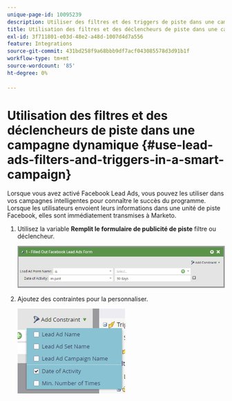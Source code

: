 ```yaml
---
unique-page-id: 10095239
description: Utiliser des filtres et des triggers de piste dans une campagne dynamique - Documents Marketo - Documentation du produit
title: Utilisation des filtres et des déclencheurs de piste dans une campagne dynamique
exl-id: 3f711801-e03d-48e2-a48d-1007d4d7a556
feature: Integrations
source-git-commit: 431bd258f9a68bbb9df7acf043085578d3d91b1f
workflow-type: tm+mt
source-wordcount: '85'
ht-degree: 0%

---
```


# Utilisation des filtres et des déclencheurs de piste dans une campagne dynamique {#use-lead-ads-filters-and-triggers-in-a-smart-campaign}

Lorsque vous avez activé Facebook Lead Ads, vous pouvez les utiliser dans vos campagnes intelligentes pour connaître le succès du programme. Lorsque les utilisateurs envoient leurs informations dans une unité de piste Facebook, elles sont immédiatement transmises à Marketo.

1. Utilisez la variable **Remplit le formulaire de publicité de piste** filtre ou déclencheur.

   ![](assets/image2016-8-5-11-3a18-3a31.png)

1. Ajoutez des contraintes pour la personnaliser.

   ![](assets/image2016-8-5-11-3a19-3a27.png)
